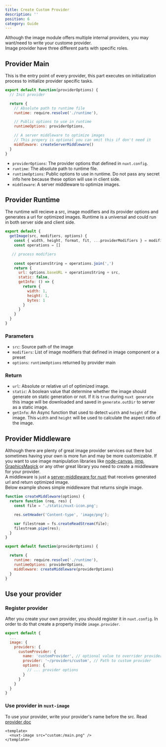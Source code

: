 ```yaml
---
title: Create Custom Provider
description: ''
position: 6
category: Guide
---
```


Although the image module offers multiple internal providers, you may want/need to write your custome provider.  
Image provider have three different parts with specific roles.

## Provider Main
This is the entry point of every provider, this part executes on initialization process to initialize provider specific tasks.

```js
export default function(providerOptions) {
  // Init provider

  return {
    // Absolute path to runtime file
    runtime: require.resolve('./runtime'),

    // Public options to use in runtime
    runtimeOptions: providerOptions,

    // A server middleware to optimize images
    // This propery is optional you can omit this if don't need it
    middleware: createServerMiddleware()
  }
}
```

- `providerOptions`: The provider options that defined in `nuxt.config`.
- `runtime`: The absolute path to runtime file.
- `runtimeOptions`: Public options to use in runtime. Do not pass any secret info here because these option will use in client side.
- `middleware`: A server middleware to optimize images.


## Provider Runtime

The runtime will recieve a src, image modifiers and its provider options and generates a url for optimized images. Runtime is a universal and could run in both server side and client side.

```js
export default {
  getImage(src, modifiers, options) {
    const { width, height, format, fit, ...providerModifiers } = modifiers;
    const operations = []

   // process modifiers
    
    const operationsString = operations.join(',')
    return {
      url: options.baseURL + operationsString + src,
      static: false,
      getInfo: () => {
        return {
          width: 1,
          height: 1,
          bytes: 1
        }
      }
    }
  }
}
```
### Parameters
- `src`: Source path of the image
- `modifiers`: List of image modifiers that defined in image component or a preset
- `options`: `runtimeOptions` returned by provider main
### Return
- `url`: Absolute or relative url of optimized image.
- `static`: A boolean value that determine whether the image should generate on static generation or not. If it is `true` during `nuxt generate` this image will be downloaded and saved in `generate.outDir` to server as a static image.
- `getInfo`: An Async function that used to detect `width` and `height` of the image. This `width` and `height` will be used to calculate the aspect ratio of the image.


## Provider Middleware

Although there are plenty of great image provider services out there but sometimes having your own is more fun and may be more customizable. If you want to use image manipulation libraries like [node-canvas](https://github.com/Automattic/node-canvas), [jimp](https://github.com/oliver-moran/jimp), [GraphicsMagick](https://github.com/aheckmann/gm) or any other great library you need to create a middleware for your provider.  
A middleware is just a [server-middleware for nuxt](https://nuxtjs.org/api/configuration-servermiddleware#custom-server-middleware) that receives generated url and return optimized image.  
Below example shows simple middleware that returns single image.

```js
function createMiddleware(options) {
  return function (req, res) {
    const file = './static/nuxt-icon.png';

    res.setHeader('Content-type', 'image/png');

    var filestream = fs.createReadStream(file);
    filestream.pipe(res);
  }
}

export default function(providerOptions) {

  return {
    runtime: require.resolve('./runtime'),
    runtimeOptions: providerOptions,
    middleware: createMiddleware(providerOptions)
  }
}
```

## Use your provider

### Register provider

After you create your own provider, you should register it in `nuxt.config`. In order to do that create a property inside `image.provider`.  

```js
export default {
  ...
  image: {
    providers: {
      customProvider: {
        name: 'customProvider', // optional value to overrider provider name
        provider: '~/providers/custom', // Path to custom provider
        options: {
          // ... provider options
        }
      } 
    }
  }
}
```

### Use provider in `nuxt-image`
To use your provider, write your provider's name before the src. Read [provider doc](/nuxt-image#provider)

```vue{}[index.vue]
<template>
  <nuxt-image src="custom:/main.png" />
</template>
```
